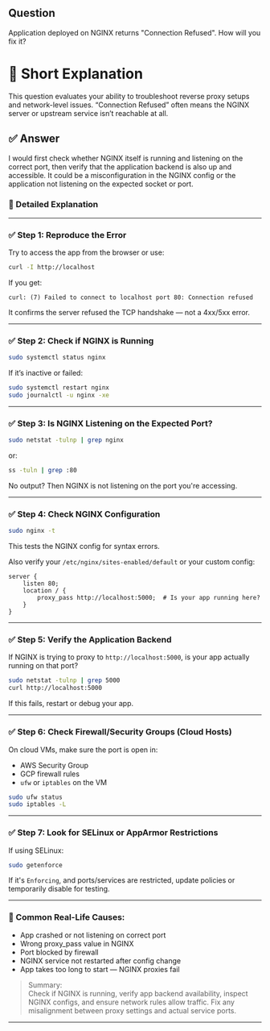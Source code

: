 ## Question  
Application deployed on NGINX returns "Connection Refused". How will you fix it?

# 📝 Short Explanation  
This question evaluates your ability to troubleshoot reverse proxy setups and network-level issues. “Connection Refused” often means the NGINX server or upstream service isn’t reachable at all.

## ✅ Answer  
I would first check whether NGINX itself is running and listening on the correct port, then verify that the application backend is also up and accessible. It could be a misconfiguration in the NGINX config or the application not listening on the expected socket or port.

### 📘 Detailed Explanation  

---

### ✅ Step 1: Reproduce the Error  
Try to access the app from the browser or use:
```bash
curl -I http://localhost
```
If you get:
```
curl: (7) Failed to connect to localhost port 80: Connection refused
```
It confirms the server refused the TCP handshake — not a 4xx/5xx error.

---

### ✅ Step 2: Check if NGINX is Running  
```bash
sudo systemctl status nginx
```
If it’s inactive or failed:
```bash
sudo systemctl restart nginx
sudo journalctl -u nginx -xe
```

---

### ✅ Step 3: Is NGINX Listening on the Expected Port?  
```bash
sudo netstat -tulnp | grep nginx
```
or:
```bash
ss -tuln | grep :80
```
No output? Then NGINX is not listening on the port you're accessing.

---

### ✅ Step 4: Check NGINX Configuration  
```bash
sudo nginx -t
```
This tests the NGINX config for syntax errors.

Also verify your `/etc/nginx/sites-enabled/default` or your custom config:

```nginx
server {
    listen 80;
    location / {
        proxy_pass http://localhost:5000;  # Is your app running here?
    }
}
```

---

### ✅ Step 5: Verify the Application Backend  
If NGINX is trying to proxy to `http://localhost:5000`, is your app actually running on that port?

```bash
sudo netstat -tulnp | grep 5000
curl http://localhost:5000
```

If this fails, restart or debug your app.

---

### ✅ Step 6: Check Firewall/Security Groups (Cloud Hosts)  
On cloud VMs, make sure the port is open in:
- AWS Security Group
- GCP firewall rules
- `ufw` or `iptables` on the VM

```bash
sudo ufw status
sudo iptables -L
```

---

### ✅ Step 7: Look for SELinux or AppArmor Restrictions  
If using SELinux:
```bash
sudo getenforce
```
If it's `Enforcing`, and ports/services are restricted, update policies or temporarily disable for testing.

---

### 🧠 Common Real-Life Causes:
- App crashed or not listening on correct port
- Wrong proxy_pass value in NGINX
- Port blocked by firewall
- NGINX service not restarted after config change
- App takes too long to start — NGINX proxies fail

> Summary:  
> Check if NGINX is running, verify app backend availability, inspect NGINX configs, and ensure network rules allow traffic. Fix any misalignment between proxy settings and actual service ports.

---
